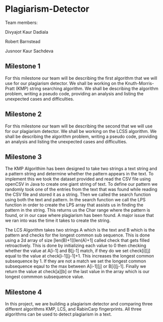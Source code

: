 # Plagiarism-Detector
Team members:

Divyajot Kaur Dadiala

Robert Barnstead

Jusnoor Kaur Sachdeva

## Milestone 1
For this milestone our team will be describing the first algorithm that we will use for
our plagiarism detector. We shall be working on the Knuth-Morris-Pratt (KMP) string
searching algorithm. We shall be describing the algorithm problem, writing a pseudo
code, providing an analysis and listing the unexpected cases and difficulties.

## Milestone 2
For this milestone our team will be describing the second that we will use for our
plagiarism detector. We shall be working on the LCSS algorithm. We shall be
describing the algorithm problem, writing a pseudo code, providing an analysis and
listing the unexpected cases and difficulties.

## Milestone 3
The KMP Algorithim has been designed to take two strings a text string and a pattern string and determine whether the pattern appears in the text. To implement this we took the dataset provided and read the CSV file using openCSV in Java to create one giant string of text. To define our pattern we randomly took one of the entries from the text that was found while reading the CSV file and stored it as a string. Then we called the search function using both the text and pattern. In the search function we call the LPS function in order to create the LPS array that assists us in finding the pattern in the string. This returns us the Char range where the pattern is found, or in our case where plagiarism has been found. A major issue that we ran into was the time it takes to create the string.

The LCS Algorithm takes two strings A which is the text and B which is the pattern and checks for the longest common sub sequence. This is done using a 2d array of size [len(B)+1][len(A)+1] called check that gets filled retroactively. This is done by initializing each value to 0 then checking whether the value at A[i-1] and B[j-1] match, if they do we set check[i][j] equal to the value at check[i-1][j-1]+1. This increases the longest common subsequence by 1. If they are not a match we set the longest common subsequence eqaul to the max between A[i-1][j] or B[i][j-1]. Finally we return the value at check[a][b] or the last value in the array which is our longest commmon subsequence value.

## Milestone 4
In this project, we are building a plagiarism detector and comparing three
different algorithms KMP, LCS, and RabinCarp fingerprints. All three algorithms
can be used to detect plagiarism in a text.
